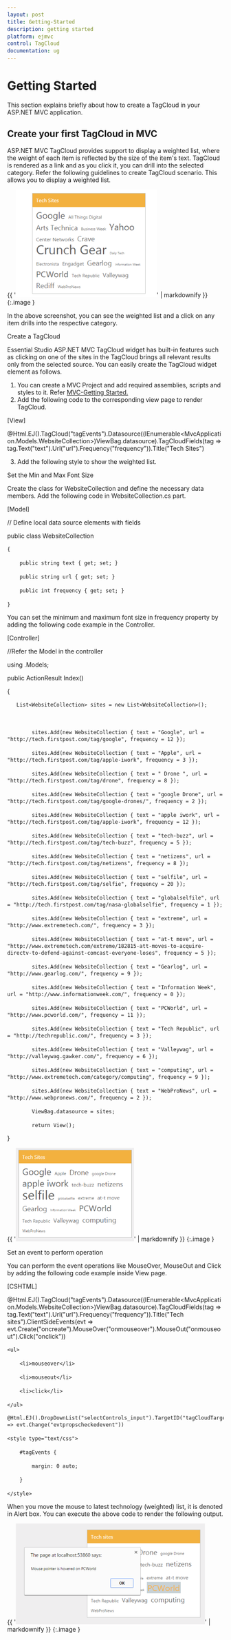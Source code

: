 ```yaml
---
layout: post
title: Getting-Started
description: getting started
platform: ejmvc
control: TagCloud
documentation: ug
---
```


# Getting Started

This section explains briefly about how to create a TagCloud in your ASP.NET MVC application.

## Create your first TagCloud in MVC

ASP.NET MVC TagCloud provides support to display a weighted list, where the weight of each item is reflected by the size of the item's text. TagCloud is rendered as a link and as you click it, you can drill into the selected category. Refer the following guidelines to create TagCloud scenario. This allows you to display a weighted list.



{{ '![](Getting-Started_images/Getting-Started_img1.png)' | markdownify }}
{:.image }


In the above screenshot, you can see the weighted list and a click on any item drills into the respective category.

Create a TagCloud 

Essential Studio ASP.NET MVC TagCloud widget has built-in features such as clicking on one of the sites in the TagCloud brings all relevant results only from the selected source. You can easily create the TagCloud widget element as follows.

1. You can create a MVC Project and add required assemblies, scripts and styles to it.  Refer [MVC-Getting Started.](http://help.syncfusion.com/ug/js/Documents/gettingstartedwithmv.htm)
2. Add the following code to the corresponding view page to render TagCloud.





[View]



@Html.EJ().TagCloud("tagEvents").Datasource((IEnumerable<MvcApplication.Models.WebsiteCollection>)ViewBag.datasource).TagCloudFields(tag => tag.Text("text").Url("url").Frequency("frequency")).Title("Tech Sites")





3. Add the following style to show the weighted list.



<style type="text/css">

        #tagEvents {

            margin: 0 auto;

        }

    </style>

Set the Min and Max Font Size

Create the class for WebsiteCollection and define the necessary data members. Add the following code in WebsiteCollection.cs part.



[Model]

// Define local data source elements with  fields            

public class WebsiteCollection

    {

        public string text { get; set; }

        public string url { get; set; }

        public int frequency { get; set; }

    }



You can set the minimum and maximum font size in frequency property by adding the following code example in the Controller.





[Controller] 

//Refer the Model in the controller

using <Applicationname>.Models;



public ActionResult Index()

  {

       List<WebsiteCollection> sites = new List<WebsiteCollection>();



            sites.Add(new WebsiteCollection { text = "Google", url = "http://tech.firstpost.com/tag/google", frequency = 12 });

            sites.Add(new WebsiteCollection { text = "Apple", url = "http://tech.firstpost.com/tag/apple-iwork", frequency = 3 });

            sites.Add(new WebsiteCollection { text = " Drone ", url = "http://tech.firstpost.com/tag/drone", frequency = 8 });

            sites.Add(new WebsiteCollection { text = "google Drone", url = "http://tech.firstpost.com/tag/google-drones/", frequency = 2 });

            sites.Add(new WebsiteCollection { text = "apple iwork", url = "http://tech.firstpost.com/tag/apple-iwork", frequency = 12 });

            sites.Add(new WebsiteCollection { text = "tech-buzz", url = "http://tech.firstpost.com/tag/tech-buzz", frequency = 5 });

            sites.Add(new WebsiteCollection { text = "netizens", url = "http://tech.firstpost.com/tag/netizens", frequency = 8 });

            sites.Add(new WebsiteCollection { text = "selfile", url = "http://tech.firstpost.com/tag/selfie", frequency = 20 });

            sites.Add(new WebsiteCollection { text = "globalselfile", url = "http://tech.firstpost.com/tag/nasa-globalselfie", frequency = 1 });

            sites.Add(new WebsiteCollection { text = "extreme", url = "http://www.extremetech.com/", frequency = 3 });

            sites.Add(new WebsiteCollection { text = "at-t move", url = "http://www.extremetech.com/extreme/182815-att-moves-to-acquire-directv-to-defend-against-comcast-everyone-loses", frequency = 5 });

            sites.Add(new WebsiteCollection { text = "Gearlog", url = "http://www.gearlog.com/", frequency = 9 });

            sites.Add(new WebsiteCollection { text = "Information Week", url = "http://www.informationweek.com/", frequency = 0 });

            sites.Add(new WebsiteCollection { text = "PCWorld", url = "http://www.pcworld.com/", frequency = 11 });

            sites.Add(new WebsiteCollection { text = "Tech Republic", url = "http://techrepublic.com/", frequency = 3 });

            sites.Add(new WebsiteCollection { text = "Valleywag", url = "http://valleywag.gawker.com/", frequency = 6 });

            sites.Add(new WebsiteCollection { text = "computing", url = "http://www.extremetech.com/category/computing", frequency = 9 });

            sites.Add(new WebsiteCollection { text = "WebProNews", url = "http://www.webpronews.com/", frequency = 2 });             

            ViewBag.datasource = sites;

            return View();           

}

{{ '![](Getting-Started_images/Getting-Started_img2.png)' | markdownify }}
{:.image }


Set an event to perform operation

You can perform the event operations like MouseOver, MouseOut and Click by adding the following code example inside View page.      



[CSHTML]



@Html.EJ().TagCloud("tagEvents").Datasource((IEnumerable<MvcApplication.Models.WebsiteCollection>)ViewBag.datasource).TagCloudFields(tag => tag.Text("text").Url("url").Frequency("frequency")).Title("Tech sites").ClientSideEvents(evt => evt.Create("oncreate").MouseOver("onmouseover").MouseOut("onmouseout").Click("onclick"))



<div id="tagCloudTarget">

    <ul>

        <li>mouseover</li>

        <li>mouseout</li>

        <li>click</li>

    </ul>

</div>

    @Html.EJ().DropDownList("selectControls_input").TargetID("tagCloudTarget").ShowCheckbox(true).CheckAll(true).ClientSideEvents(evt => evt.Change("evtpropscheckedevent"))

    <style type="text/css">

        #tagEvents {

            margin: 0 auto;

        }

    </style>

<script>

        function evtpropscheckedevent(args) {

            tagObj = $("#tagEvents").data("ejTagCloud");

            if (args.isChecked) {

                switch (args.selectedText) {

                    case "mouseover": tagObj.option(args.selectedText, "onmouseover"); break;

                    case "mouseout": tagObj.option(args.selectedText, "onmouseout"); break;

                    case "click": tagObj.option(args.selectedText, "onclick"); break;

                }

            }

            else tagObj.option(args.selectedText, null);

        }



        function oncreate(args) {

            alert("Tagcloud has been created.");

        }

        function onmouseover(args) {

            alert("Mouse pointer is hovered on " + args.value);

        }

        function onmouseout(args) {

            alert("Mouse pointer is hovered awayfrom " + args.value);

        }

        function onclick(args) {

            alert( args.value + " is clicked.");

        }              

    </script>







When you move the mouse to latest technology (weighted) list, it is denoted in Alert box. You can execute the above code to render the following output. 



{{ '![](Getting-Started_images/Getting-Started_img3.png)' | markdownify }}
{:.image }




